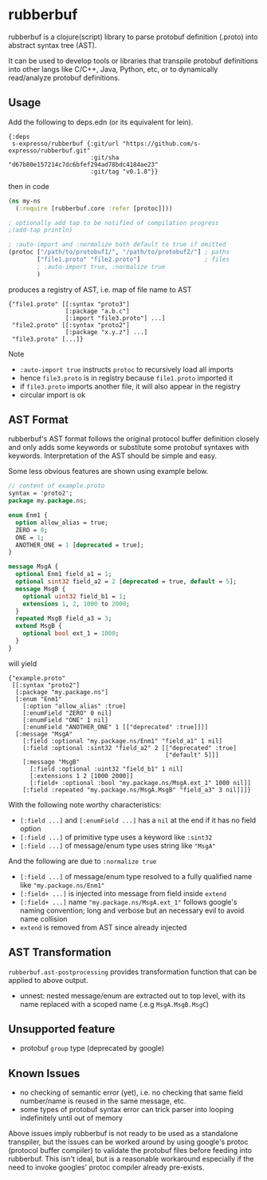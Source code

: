 rubberbuf
=========

rubberbuf is a clojure(script) library to parse protobuf definition (.proto) into abstract syntax tree (AST).

It can be used to develop tools or libraries that transpile protobuf definitions into other langs like C/C++, Java, Python, etc, or to dynamically read/analyze protobuf definitions.

## Usage
Add the following to deps.edn (or its equivalent for lein).
```edn
{:deps
 s-expresso/rubberbuf {:git/url "https://github.com/s-expresso/rubberbuf.git"
                       :git/sha "d67b80e157214c7dc6bfef294ad78bdc4184ae23"
                       :git/tag "v0.1.8"}}
```
then in code
```clojure
(ns my-ns
  (:require [rubberbuf.core :refer [protoc]]))

; optionally add tap to be notified of compilation progress
;(add-tap println)

; :auto-import and :normalize both default to true if omitted
(protoc ["/path/to/protobuf1/", "/path/to/protobuf2/"] ; paths
        ["file1.proto" "file2.proto"]                  ; files
        ; :auto-import true, :normalize true
        ) 
```
produces a registry of AST, i.e. map of file name to AST
```edn
{"file1.proto" [[:syntax "proto3"]
                [:package "a.b.c"]
                [:import "file3.proto"] ...]
 "file2.proto" [[:syntax "proto2"]
                [:package "x.y.z"] ...]
 "file3.proto" [...]}
```
Note
* `:auto-import true` instructs `protoc` to recursively load all imports
* hence `file3.proto` is in registry because `file1.proto` imported it
* if `file3.proto` imports another file, it will also appear in the registry
* circular import is ok

## AST Format
rubberbuf's AST format follows the original protocol buffer definition closely and only adds some keywords or substitute some protobuf syntaxes with keywords. Interpretation of the AST should be simple and easy.

Some less obvious features are shown using example below.
```protobuf
// content of example.proto
syntax = 'proto2';
package my.package.ns;

enum Enm1 {
  option allow_alias = true;
  ZERO = 0;
  ONE = 1;
  ANOTHER_ONE = 1 [deprecated = true];
}

message MsgA {
  optional Enm1 field_a1 = 1;
  optional sint32 field_a2 = 2 [deprecated = true, default = 5];
  message MsgB {
    optional uint32 field_b1 = 1;
    extensions 1, 2, 1000 to 2000;
  }
  repeated MsgB field_a3 = 3;
  extend MsgB {
    optional bool ext_1 = 1000;
  }
}
```

will yield
```edn
{"example.proto"
 [[:syntax "proto2"]
  [:package "my.package.ns"]
  [:enum "Enm1"
    [:option "allow_alias" :true]
    [:enumField "ZERO" 0 nil]
    [:enumField "ONE" 1 nil]
    [:enumField "ANOTHER_ONE" 1 [["deprecated" :true]]]]
  [:message "MsgA"
    [:field :optional "my.package.ns/Enm1" "field_a1" 1 nil]
    [:field :optional :sint32 "field_a2" 2 [["deprecated" :true]
                                            ["default" 5]]]
    [:message "MsgB"
      [:field :optional :uint32 "field_b1" 1 nil]
      [:extensions 1 2 [1000 2000]]
      [:field+ :optional :bool "my.package.ns/MsgA.ext_1" 1000 nil]]
    [:field :repeated "my.package.ns/MsgA.MsgB" "field_a3" 3 nil]]]}
```
With the following note worthy characteristics:
* `[:field ...]` and `[:enumField ...]` has a `nil` at the end if it has no field option
* `[:field ...]` of primitive type uses a keyword like `:sint32`
* `[:field ...]` of message/enum type uses string like `"MsgA"` 

And the following are due to `:normalize true`
* `[:field ...]` of message/enum type resolved to a fully qualified name like `"my.package.ns/Enm1"`
* `[:field+ ...]` is injected into message from field inside `extend` 
* `[:field+ ...]` name `"my.package.ns/MsgA.ext_1"` follows google's naming convention; long and verbose but an necessary evil to avoid name collision
* `extend` is removed from AST since already injected

## AST Transformation
`rubberbuf.ast-postprocessing` provides transformation function that can be applied to above output.
* unnest: nested message/enum are extracted out to top level, with its name replaced with a scoped name (.e.g `MsgA.MsgB.MsgC`)

## Unsupported feature
* protobuf `group` type (deprecated by google)

## Known Issues
* no checking of semantic error (yet), i.e. no checking that same field number/name is reused in the same message, etc.
* some types of protobuf syntax error can trick parser into looping indefinitely until out of memory

Above issues imply rubberbuf is not ready to be used as a standalone transpiler, but the issues can be worked around by using google's protoc (protocol buffer compiler) to validate the protobuf files before feeding into rubberbuf. This isn't ideal, but is a reasonable workaround especially if the need to invoke googles' protoc compiler already pre-exists.
